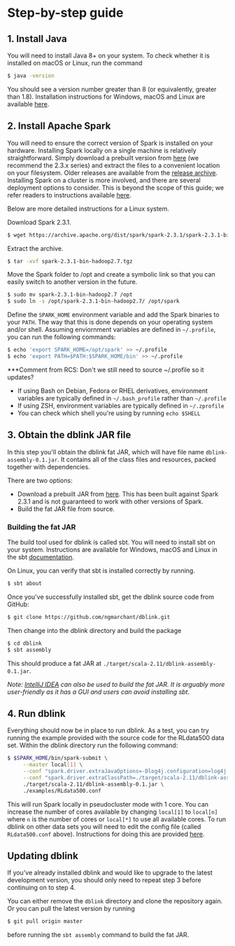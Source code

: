 # Step-by-step guide

## 1. Install Java
You will need to install Java 8+ on your system. To check whether it is 
installed on macOS or Linux, run the command
```bash
$ java -version
```
You should see a version number greater than 8 (or equivalently, greater 
than 1.8).
Installation instructions for Windows, macOS and Linux are available 
[here](https://java.com/en/download/help/download_options.xml).

## 2. Install Apache Spark
You will need to ensure the correct version of Spark is installed on your 
hardware. Installing Spark locally on a single machine is relatively 
straightforward. Simply download a prebuilt version from 
[here](https://spark.apache.org/downloads.html) (we recommend the 2.3.x series)
and extract the files to a convenient location on your filesystem. 
Older releases are available from the 
[release archive](https://archive.apache.org/dist/spark/).
Installing Spark on a cluster is more involved, and there are several 
deployment options to consider. This is beyond the scope of this guide; 
we refer readers to instructions available 
[here](https://spark.apache.org/docs/latest/#launching-on-a-cluster).

Below are more detailed instructions for a Linux system.

Download Spark 2.3.1.
```bash
$ wget https://archive.apache.org/dist/spark/spark-2.3.1/spark-2.3.1-bin-hadoop2.7.tgz
```
Extract the archive.
```bash
$ tar -xvf spark-2.3.1-bin-hadoop2.7.tgz
```
Move the Spark folder to /opt and create a symbolic link so that you can easily 
switch to another version in the future.
```bash
$ sudo mv spark-2.3.1-bin-hadoop2.7 /opt
$ sudo ln -s /opt/spark-2.3.1-bin-hadoop2.7/ /opt/spark
```

Define the `SPARK_HOME` environment variable and add the Spark binaries to 
your `PATH`. 
The way that this is done depends on your operating system and/or shell.
Assuming enviornment variables are defined in `~/.profile`, you can 
run the following commands:
```bash
$ echo 'export SPARK_HOME=/opt/spark' >> ~/.profile
$ echo 'export PATH=$PATH:$SPARK_HOME/bin' >> ~/.profile
```

***Comment from RCS: Don't we still need to source ~/.profile so it updates?

* If using Bash on Debian, Fedora or RHEL derivatives, environment 
variables are typically defined in `~/.bash_profile` rather than 
`~/.profile`
* If using ZSH, environment variables are typically defined in 
`~/.zprofile`
* You can check which shell you're using by running `echo $SHELL`

## 3. Obtain the dblink JAR file
In this step you'll obtain the dblink fat JAR, which will have file name 
`dblink-assembly-0.1.jar`.
It contains all of the class files and resources, packed together with 
dependencies.

There are two options:
* Download a prebuilt JAR from [here](http://). 
This has been built against Spark 2.3.1 and is not guaranteed to work with 
other versions of Spark.
* Build the fat JAR file from source.

### Building the fat JAR
The build tool used for dblink is called sbt. You will need to install 
sbt on your system. Instructions are available for Windows, macOS and Linux 
in the sbt 
[documentation](https://www.scala-sbt.org/1.x/docs/Setup.html).

On Linux, you can verify that sbt is installed correctly by running.
```bash
$ sbt about
```

Once you've successfully installed sbt, get the dblink source code from 
GitHub:
```bash
$ git clone https://github.com/ngmarchant/dblink.git
```
Then change into the dblink directory and build the package
```bash
$ cd dblink
$ sbt assembly
```
This should produce a fat JAR at `./target/scala-2.11/dblink-assembly-0.1.jar`.

_Note: [IntelliJ IDEA](https://www.jetbrains.com/idea/) can also be used to 
build the fat JAR. It is arguably more user-friendly as it has a GUI and 
users can avoid installing sbt._

## 4. Run dblink
Everything should now be in place to run dblink. As a test, you can try running 
the example provided with the source code for the RLdata500 data set.
Within the dblink directory run the following command:

```bash
$ $SPARK_HOME/bin/spark-submit \
     --master local[1] \
     --conf "spark.driver.extraJavaOptions=-Dlog4j.configuration=log4j.properties" \
     --conf "spark.driver.extraClassPath=./target/scala-2.11/dblink-assembly-0.1.jar" \
     ./target/scala-2.11/dblink-assembly-0.1.jar \
     ./examples/RLdata500.conf
```
This will run Spark locally in pseudocluster mode with 1 core. You can increase 
the number of cores available by changing `local[1]` to `local[n]` where `n` 
is the number of cores or `local[*]` to use all available cores.
To run dblink on other data sets you will need to edit the config file (called 
`RLdata500.conf` above).
Instructions for doing this are provided [here](configuration.md).

## Updating dblink
If you've already installed dblink and would like to upgrade to the latest 
development version, you should only need to repeat step 3 before continuing 
on to step 4.

You can either remove the `dblink` directory and clone the repository again. 
Or you can pull the latest version by running
```bash
$ git pull origin master
```
before running the `sbt assembly` command to build the fat JAR.
